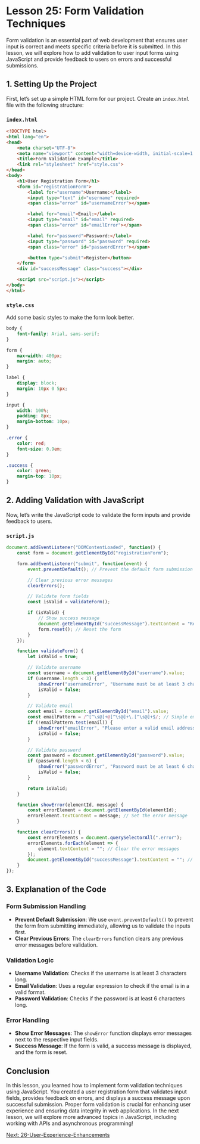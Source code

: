 # Lesson 25: Form Validation Techniques

Form validation is an essential part of web development that ensures user input is correct and meets specific criteria before it is submitted. In this lesson, we will explore how to add validation to user input forms using JavaScript and provide feedback to users on errors and successful submissions.

## 1. Setting Up the Project

First, let’s set up a simple HTML form for our project. Create an `index.html` file with the following structure:

### `index.html`

```html
<!DOCTYPE html>
<html lang="en">
<head>
    <meta charset="UTF-8">
    <meta name="viewport" content="width=device-width, initial-scale=1.0">
    <title>Form Validation Example</title>
    <link rel="stylesheet" href="style.css">
</head>
<body>
    <h1>User Registration Form</h1>
    <form id="registrationForm">
        <label for="username">Username:</label>
        <input type="text" id="username" required>
        <span class="error" id="usernameError"></span>

        <label for="email">Email:</label>
        <input type="email" id="email" required>
        <span class="error" id="emailError"></span>

        <label for="password">Password:</label>
        <input type="password" id="password" required>
        <span class="error" id="passwordError"></span>

        <button type="submit">Register</button>
    </form>
    <div id="successMessage" class="success"></div>

    <script src="script.js"></script>
</body>
</html>
```

### `style.css`

Add some basic styles to make the form look better.

```css
body {
    font-family: Arial, sans-serif;
}

form {
    max-width: 400px;
    margin: auto;
}

label {
    display: block;
    margin: 10px 0 5px;
}

input {
    width: 100%;
    padding: 8px;
    margin-bottom: 10px;
}

.error {
    color: red;
    font-size: 0.9em;
}

.success {
    color: green;
    margin-top: 10px;
}
```

## 2. Adding Validation with JavaScript

Now, let’s write the JavaScript code to validate the form inputs and provide feedback to users.

### `script.js`

```javascript
document.addEventListener("DOMContentLoaded", function() {
    const form = document.getElementById("registrationForm");

    form.addEventListener("submit", function(event) {
        event.preventDefault(); // Prevent the default form submission

        // Clear previous error messages
        clearErrors();

        // Validate form fields
        const isValid = validateForm();

        if (isValid) {
            // Show success message
            document.getElementById("successMessage").textContent = "Registration successful!";
            form.reset(); // Reset the form
        }
    });

    function validateForm() {
        let isValid = true;

        // Validate username
        const username = document.getElementById("username").value;
        if (username.length < 3) {
            showError("usernameError", "Username must be at least 3 characters long.");
            isValid = false;
        }

        // Validate email
        const email = document.getElementById("email").value;
        const emailPattern = /^[^\s@]+@[^\s@]+\.[^\s@]+$/; // Simple email regex
        if (!emailPattern.test(email)) {
            showError("emailError", "Please enter a valid email address.");
            isValid = false;
        }

        // Validate password
        const password = document.getElementById("password").value;
        if (password.length < 6) {
            showError("passwordError", "Password must be at least 6 characters long.");
            isValid = false;
        }

        return isValid;
    }

    function showError(elementId, message) {
        const errorElement = document.getElementById(elementId);
        errorElement.textContent = message; // Set the error message
    }

    function clearErrors() {
        const errorElements = document.querySelectorAll(".error");
        errorElements.forEach(element => {
            element.textContent = ""; // Clear the error messages
        });
        document.getElementById("successMessage").textContent = ""; // Clear success message
    }
});
```

## 3. Explanation of the Code

### Form Submission Handling
- **Prevent Default Submission**: We use `event.preventDefault()` to prevent the form from submitting immediately, allowing us to validate the inputs first.
- **Clear Previous Errors**: The `clearErrors` function clears any previous error messages before validation.

### Validation Logic
- **Username Validation**: Checks if the username is at least 3 characters long.
- **Email Validation**: Uses a regular expression to check if the email is in a valid format.
- **Password Validation**: Checks if the password is at least 6 characters long.

### Error Handling
- **Show Error Messages**: The `showError` function displays error messages next to the respective input fields.
- **Success Message**: If the form is valid, a success message is displayed, and the form is reset.

## Conclusion

In this lesson, you learned how to implement form validation techniques using JavaScript. You created a user registration form that validates input fields, provides feedback on errors, and displays a success message upon successful submission. Proper form validation is crucial for enhancing user experience and ensuring data integrity in web applications. In the next lesson, we will explore more advanced topics in JavaScript, including working with APIs and asynchronous programming!

[Next: 26-User-Experience-Enhancements](./26-User-Experience-Enhancements.md)